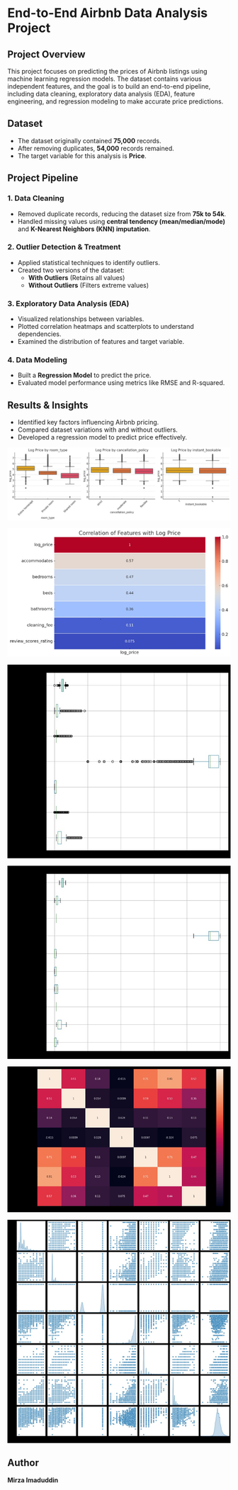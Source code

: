 # End-to-End Airbnb Data Analysis Project

## Project Overview

This project focuses on predicting the prices of Airbnb listings using machine learning regression models. The dataset contains various independent features, and the goal is to build an end-to-end pipeline, including data cleaning, exploratory data analysis (EDA), feature engineering, and regression modeling to make accurate price predictions.

## Dataset

- The dataset originally contained **75,000** records.
- After removing duplicates, **54,000** records remained.
- The target variable for this analysis is **Price**.

## Project Pipeline

### 1. Data Cleaning

- Removed duplicate records, reducing the dataset size from **75k to 54k**.
- Handled missing values using **central tendency (mean/median/mode)** and **K-Nearest Neighbors (KNN) imputation**.

### 2. Outlier Detection & Treatment

- Applied statistical techniques to identify outliers.
- Created two versions of the dataset:
  - **With Outliers** (Retains all values)
  - **Without Outliers** (Filters extreme values)

### 3. Exploratory Data Analysis (EDA)

- Visualized relationships between variables.
- Plotted correlation heatmaps and scatterplots to understand dependencies.
- Examined the distribution of features and target variable.


### 4. Data Modeling

- Built a **Regression Model** to predict the price.
- Evaluated model performance using metrics like RMSE and R-squared.


## Results & Insights

- Identified key factors influencing Airbnb pricing.
- Compared dataset variations with and without outliers.
- Developed a regression model to predict price effectively.

![Categorical Feature Analysis](https://raw.githubusercontent.com/Imadmirza/Airbnb-Price-Prediction-using-Regression/main/Categorical%20Feature%20Analysis.jpg)

![Correlation Analysis](https://raw.githubusercontent.com/Imadmirza/Airbnb-Price-Prediction-using-Regression/main/Correlation%20Analysis.jpg)

![With Outlier](https://raw.githubusercontent.com/Imadmirza/Airbnb-Price-Prediction-using-Regression/main/With%20Outlier.jpg)

![Without Outlier](https://raw.githubusercontent.com/Imadmirza/Airbnb-Price-Prediction-using-Regression/main/Without%20Outlier.jpg)

![Correlation Heatmap](https://raw.githubusercontent.com/Imadmirza/Airbnb-Price-Prediction-using-Regression/main/correlation%20heatmap.jpg)

![Scatterplot Matrix](https://raw.githubusercontent.com/Imadmirza/Airbnb-Price-Prediction-using-Regression/main/scatterplot%20matrix.jpg)


## Author

**Mirza Imaduddin**
